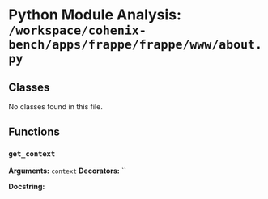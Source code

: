 # Python Module Analysis: `/workspace/cohenix-bench/apps/frappe/frappe/www/about.py`

## Classes

No classes found in this file.


## Functions

### `get_context`
**Arguments:** `context`
**Decorators:** ``

**Docstring:**
```

```

